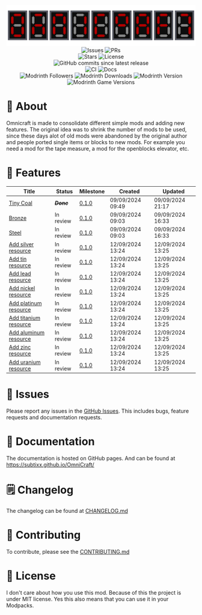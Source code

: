 <div align="center">
    <img src="art/logo.png" alt="Logo" />
</div>

<div align="center">
    <img src="https://img.shields.io/github/issues/subtixx/Omnicraft?style=flat-square&logo=github" alt="Issues" />
    <img src="https://img.shields.io/github/issues-pr/subtixx/Omnicraft?style=flat-square&logo=github" alt="PRs" />
    <br>
    <img src="https://img.shields.io/github/stars/subtixx/Omnicraft?style=flat-square&logo=github" alt="Stars" />
    <img src="https://img.shields.io/github/license/subtixx/Omnicraft?style=flat-square&logo=github" alt="License" />
    <br>
    <img src="https://img.shields.io/github/commits-since/subtixx/omnicraft/latest?style=flat-square&logo=github&label=Commits%20since%20latest%20release" alt="GitHub commits since latest release" />
</div>

<div align="center">
    <img src="https://img.shields.io/github/actions/workflow/status/subtixx/Omnicraft/.github%2Fworkflows%2Fci.yml?style=flat-square&logo=github&label=CI" alt="CI" />
    <img src="https://img.shields.io/github/deployments/subtixx/Omnicraft/github-pages?style=flat-square&logo=github&label=Docs" alt="Docs" />
</div>

<div align="center">
    <img src="https://img.shields.io/modrinth/followers/omni-craft?style=flat-square&logo=modrinth&label=Followers" alt="Modrinth Followers" />
    <img src="https://img.shields.io/modrinth/dt/omni-craft?style=flat-square&logo=modrinth&label=Downloads" alt="Modrinth Downloads" />
    <img src="https://img.shields.io/modrinth/v/omni-craft?style=flat-square&logo=modrinth&label=Version" alt="Modrinth Version" />
    <img src="https://img.shields.io/modrinth/game-versions/omni-craft?style=flat-square&logo=modrinth&label=Game Versions" alt="Modrinth Game Versions" />
</div>

<h1>🚀 About</h1>
<p>
Omnicraft is made to consolidate different simple mods and adding new features.
The original idea was to shrink the number of mods to be used, since these days alot of old mods were
abandoned by the original author and people ported single items or blocks to new mods.
For example you need a mod for the tape measure, a mod for the openblocks elevator, etc.
</p>

<h1>🚀 Features</h1>

| Title                                                                   | Status         | Milestone                                                 | Created          | Updated          |
|-------------------------------------------------------------------------|----------------|-----------------------------------------------------------|------------------|------------------|
| [Tiny Coal](https://github.com/Subtixx/OmniCraft/issues/33)             | **_~~Done~~_** | [0.1.0](https://github.com/Subtixx/OmniCraft/milestone/3) | 09/09/2024 09:49 | 09/09/2024 21:17 |
| [Bronze](https://github.com/Subtixx/OmniCraft/issues/10)                | In review      | [0.1.0](https://github.com/Subtixx/OmniCraft/milestone/3) | 09/09/2024 09:03 | 09/09/2024 16:33 |
| [Steel](https://github.com/Subtixx/OmniCraft/issues/9)                  | In review      | [0.1.0](https://github.com/Subtixx/OmniCraft/milestone/3) | 09/09/2024 09:03 | 09/09/2024 16:33 |
| [Add silver resource](https://github.com/Subtixx/OmniCraft/issues/37)   | In review      | [0.1.0](https://github.com/Subtixx/OmniCraft/milestone/3) | 12/09/2024 13:24 | 12/09/2024 13:25 |
| [Add tin resource](https://github.com/Subtixx/OmniCraft/issues/38)      | In review      | [0.1.0](https://github.com/Subtixx/OmniCraft/milestone/3) | 12/09/2024 13:24 | 12/09/2024 13:25 |
| [Add lead resource](https://github.com/Subtixx/OmniCraft/issues/39)     | In review      | [0.1.0](https://github.com/Subtixx/OmniCraft/milestone/3) | 12/09/2024 13:24 | 12/09/2024 13:25 |
| [Add nickel resource](https://github.com/Subtixx/OmniCraft/issues/40)   | In review      | [0.1.0](https://github.com/Subtixx/OmniCraft/milestone/3) | 12/09/2024 13:24 | 12/09/2024 13:25 |
| [Add platinum resource](https://github.com/Subtixx/OmniCraft/issues/41) | In review      | [0.1.0](https://github.com/Subtixx/OmniCraft/milestone/3) | 12/09/2024 13:24 | 12/09/2024 13:25 |
| [Add titanium resource](https://github.com/Subtixx/OmniCraft/issues/43) | In review      | [0.1.0](https://github.com/Subtixx/OmniCraft/milestone/3) | 12/09/2024 13:24 | 12/09/2024 13:25 |
| [Add aluminum resource](https://github.com/Subtixx/OmniCraft/issues/44) | In review      | [0.1.0](https://github.com/Subtixx/OmniCraft/milestone/3) | 12/09/2024 13:24 | 12/09/2024 13:25 |
| [Add zinc resource](https://github.com/Subtixx/OmniCraft/issues/45)     | In review      | [0.1.0](https://github.com/Subtixx/OmniCraft/milestone/3) | 12/09/2024 13:24 | 12/09/2024 13:25 |
| [Add uranium resource](https://github.com/Subtixx/OmniCraft/issues/42)  | In review      | [0.1.0](https://github.com/Subtixx/OmniCraft/milestone/3) | 12/09/2024 13:24 | 12/09/2024 13:25 |

<h1>🐛 Issues</h1>
<p>
Please report any issues in the <a href="https://github.com/subtixx/OmniCraft/issues">GitHub Issues</a>.
This includes bugs, feature requests and documentation requests.
</p>

<h1>📝 Documentation</h1>
<p>
The documentation is hosted on GitHub pages. And can be found at 
<a href="https://subtixx.github.io/OmniCraft/">https://subtixx.github.io/OmniCraft/</a>
</p>

<h1>🗒 Changelog</h1>
<p>
The changelog can be found at <a href="https://github.com/subtixx/OmniCraft/blob/main/CHANGELOG.md">CHANGELOG.md</a>
</p>

<h1>🧾 Contributing</h1>
<p>
To contribute, please see the <a href="https://github.com/subtixx/OmniCraft/blob/main/CONTRIBUTING.md">CONTRIBUTING.md</a>
</p>

<h1>📝 License</h1>
<p>
I don't care about how you use this mod. 
Because of this the project is under MIT license.
Yes this also means that you can use it in your Modpacks.
</p>
